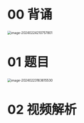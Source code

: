 # 00 背诵

<img src="https://cvp.oss-cn-shanghai.aliyuncs.com/picgo/202402242107171.png" alt="image-20240224210757801" style="zoom:50%;" />

# 01 题目

<img src="https://cvp.oss-cn-shanghai.aliyuncs.com/picgo/202402231636731.png" alt="image-20240223163615530" style="zoom:50%;" />



# 02 视频解析

